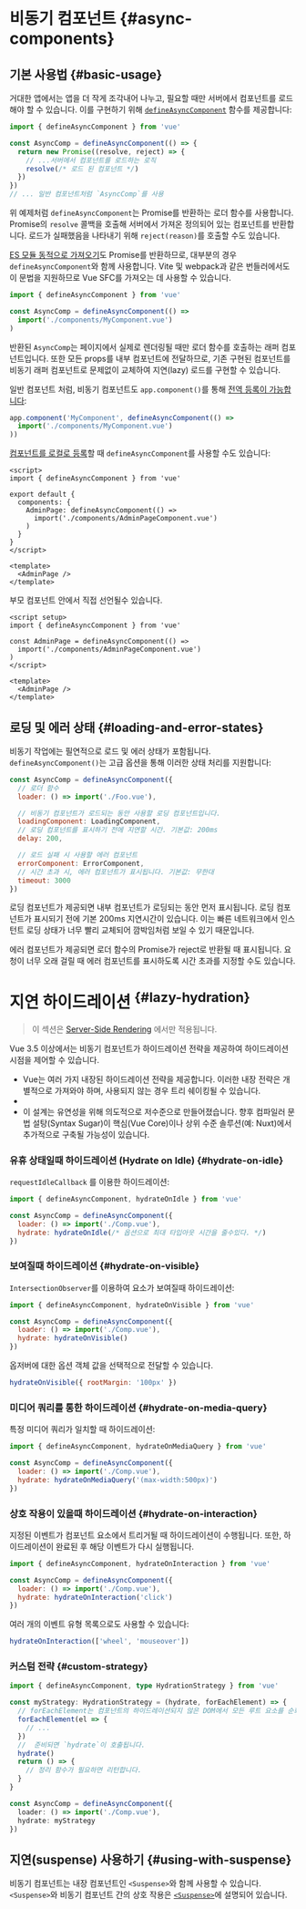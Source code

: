 # 비동기 컴포넌트 {#async-components}

## 기본 사용법 {#basic-usage}

거대한 앱에서는 앱을 더 작게 조각내어 나누고, 필요할 때만 서버에서 컴포넌트를 로드해야 할 수 있습니다.
이를 구현하기 위해 [`defineAsyncComponent`](/api/general#defineasynccomponent) 함수를 제공합니다:

```js
import { defineAsyncComponent } from 'vue'

const AsyncComp = defineAsyncComponent(() => {
  return new Promise((resolve, reject) => {
    // ...서버에서 컴포넌트를 로드하는 로직
    resolve(/* 로드 된 컴포넌트 */)
  })
})
// ... 일반 컴포넌트처럼 `AsyncComp`를 사용 
```

위 예제처럼 `defineAsyncComponent`는 Promise를 반환하는 로더 함수를 사용합니다.
Promise의 `resolve` 콜백을 호출해 서버에서 가져온 정의되어 있는 컴포넌트를 반환합니다.
로드가 실패했음을 나타내기 위해 `reject(reason)`를 호출할 수도 있습니다.

[ES 모듈 동적으로 가져오기](https://developer.mozilla.org/en-US/docs/Web/JavaScript/Reference/Operators/import)도 Promise를 반환하므로, 대부분의 경우 `defineAsyncComponent`와 함께 사용합니다.
Vite 및 webpack과 같은 번들러에서도 이 문법을 지원하므로 Vue SFC를 가져오는 데 사용할 수 있습니다.

```js
import { defineAsyncComponent } from 'vue'

const AsyncComp = defineAsyncComponent(() =>
  import('./components/MyComponent.vue')
)
```

반환된 `AsyncComp`는 페이지에서 실제로 렌더링될 때만 로더 함수를 호출하는 래퍼 컴포넌트입니다.
또한 모든 props를 내부 컴포넌트에 전달하므로, 기존 구현된 컴포넌트를 비동기 래퍼 컴포넌트로 문제없이 교체하여 지연(lazy) 로드를 구현할 수 있습니다.

일반 컴포넌트 처럼, 비동기 컴포넌트도  `app.component()`를 통해  [전역 등록이 가능합니다](/guide/components/registration#global-registration):

```js
app.component('MyComponent', defineAsyncComponent(() =>
  import('./components/MyComponent.vue')
))
```

<div class="options-api">

[컴포넌트를 로컬로 등록](/guide/components/registration#local-registration)할 때 `defineAsyncComponent`를 사용할 수도 있습니다:

```vue
<script>
import { defineAsyncComponent } from 'vue'

export default {
  components: {
    AdminPage: defineAsyncComponent(() =>
      import('./components/AdminPageComponent.vue')
    )
  }
}
</script>

<template>
  <AdminPage />
</template>
```

</div>

<div class="composition-api">

부모 컴포넌트 안에서 직접 선언될수 있습니다.  

```vue
<script setup>
import { defineAsyncComponent } from 'vue'

const AdminPage = defineAsyncComponent(() =>
  import('./components/AdminPageComponent.vue')
)
</script>

<template>
  <AdminPage />
</template>
```

</div>

## 로딩 및 에러 상태 {#loading-and-error-states}

비동기 작업에는 필연적으로 로드 및 에러 상태가 포함됩니다.
`defineAsyncComponent()`는 고급 옵션을 통해 이러한 상태 처리를 지원합니다:

```js
const AsyncComp = defineAsyncComponent({
  // 로더 함수
  loader: () => import('./Foo.vue'),

  // 비동기 컴포넌트가 로드되는 동안 사용할 로딩 컴포넌트입니다.
  loadingComponent: LoadingComponent,
  // 로딩 컴포넌트를 표시하기 전에 지연할 시간. 기본값: 200ms
  delay: 200,

  // 로드 실패 시 사용할 에러 컴포넌트
  errorComponent: ErrorComponent,
  // 시간 초과 시, 에러 컴포넌트가 표시됩니다. 기본값: 무한대
  timeout: 3000
})
```

로딩 컴포넌트가 제공되면 내부 컴포넌트가 로딩되는 동안 먼저 표시됩니다.
로딩 컴포넌트가 표시되기 전에 기본 200ms 지연시간이 있습니다.
이는 빠른 네트워크에서 인스턴트 로딩 상태가 너무 빨리 교체되어 깜박임처럼 보일 수 있기 때문입니다.

에러 컴포넌트가 제공되면 로더 함수의 Promise가 reject로 반환될 때 표시됩니다.
요청이 너무 오래 걸릴 때 에러 컴포넌트를 표시하도록 시간 초과를 지정할 수도 있습니다.

# 지연 하이드레이션 <sup class="vt-badge" data-text="3.5+" /> {#lazy-hydration}

> 이 섹션은  [Server-Side Rendering](/guide/scaling-up/ssr) 에서만 적용됩니다. 

Vue 3.5 이상에서는 비동기 컴포넌트가 하이드레이션 전략을 제공하여 하이드레이션 시점을 제어할 수 있습니다.

- Vue는 여러 가지 내장된 하이드레이션 전략을 제공합니다. 이러한 내장 전략은 개별적으로 가져와야 하며, 사용되지 않는 경우 트리 쉐이킹될 수 있습니다.
- 
- 이 설계는 유연성을 위해 의도적으로 저수준으로 만들어졌습니다. 향후 컴파일러 문법 설탕(Syntax Sugar)이 핵심(Vue Core)이나 상위 수준 솔루션(예: Nuxt)에서 추가적으로 구축될 가능성이 있습니다.

### 유휴 상태일때 하이드레이션 (Hydrate on Idle) {#hydrate-on-idle}

`requestIdleCallback` 를 이용한 하이드레이션:

```js
import { defineAsyncComponent, hydrateOnIdle } from 'vue'

const AsyncComp = defineAsyncComponent({
  loader: () => import('./Comp.vue'),
  hydrate: hydrateOnIdle(/* 옵션으로 최대 타입아읏 시간을 줄수있다. */)
})
```

### 보여질때 하이드레이션 {#hydrate-on-visible}

`IntersectionObserver`를 이용하여 요소가 보여질때 하이드레이션:

```js
import { defineAsyncComponent, hydrateOnVisible } from 'vue'

const AsyncComp = defineAsyncComponent({
  loader: () => import('./Comp.vue'),
  hydrate: hydrateOnVisible()
})
```

옵저버에 대한 옵션 객체 값을 선택적으로 전달할 수 있습니다.


```js
hydrateOnVisible({ rootMargin: '100px' })
```

### 미디어 쿼리를 통한 하이드레이션 {#hydrate-on-media-query}

특정 미디어 쿼리가 일치할 때 하이드레이션:

```js
import { defineAsyncComponent, hydrateOnMediaQuery } from 'vue'

const AsyncComp = defineAsyncComponent({
  loader: () => import('./Comp.vue'),
  hydrate: hydrateOnMediaQuery('(max-width:500px)')
})
```

### 상호 작용이 있을때 하이드레이션 {#hydrate-on-interaction}

지정된 이벤트가 컴포넌트 요소에서 트리거될 때 하이드레이션이 수행됩니다. 또한, 하이드레이션이 완료된 후 해당 이벤트가 다시 실행됩니다.

```js
import { defineAsyncComponent, hydrateOnInteraction } from 'vue'

const AsyncComp = defineAsyncComponent({
  loader: () => import('./Comp.vue'),
  hydrate: hydrateOnInteraction('click')
})
```

여러 개의 이벤트 유형 목록으로도 사용할 수 있습니다:

```js
hydrateOnInteraction(['wheel', 'mouseover'])
```

### 커스텀 전략 {#custom-strategy}

```ts
import { defineAsyncComponent, type HydrationStrategy } from 'vue'

const myStrategy: HydrationStrategy = (hydrate, forEachElement) => {
  // forEachElement는 컴포넌트의 하이드레이션되지 않은 DOM에서 모든 루트 요소를 순회하는 보조 함수(helper)입니다. 이는 루트가 단일 요소가 아닌 프래그먼트(fragment)일 수도 있기 때문입니다.
  forEachElement(el => {
    // ...
  })
  //  준비되면 `hydrate`이 호출됩니다. 
  hydrate()
  return () => {
    // 정리 함수가 필요하면 리턴합니다. 
  }
}

const AsyncComp = defineAsyncComponent({
  loader: () => import('./Comp.vue'),
  hydrate: myStrategy
})
```


## 지연(suspense) 사용하기 {#using-with-suspense}

비동기 컴포넌트는 내장 컴포넌트인 `<Suspense>`와 함께 사용할 수 있습니다.
`<Suspense>`와 비동기 컴포넌트 간의 상호 작용은 [`<Suspense>`](/guide/built-ins/suspense)에 설명되어 있습니다.

